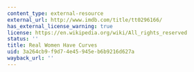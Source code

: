 ```yaml
---
content_type: external-resource
external_url: http://www.imdb.com/title/tt0296166/
has_external_license_warning: true
license: https://en.wikipedia.org/wiki/All_rights_reserved
status: ''
title: Real Women Have Curves
uid: 3a264cb9-f9d7-4e45-945e-b6b9216d627a
wayback_url: ''
---
```

